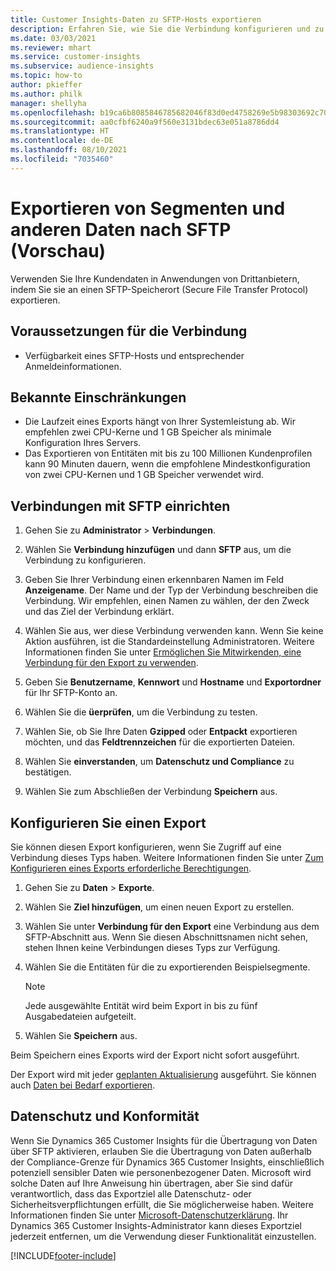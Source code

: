 ```yaml
---
title: Customer Insights-Daten zu SFTP-Hosts exportieren
description: Erfahren Sie, wie Sie die Verbindung konfigurieren und zu einem SFTP-Speicherort exportieren.
ms.date: 03/03/2021
ms.reviewer: mhart
ms.service: customer-insights
ms.subservice: audience-insights
ms.topic: how-to
author: pkieffer
ms.author: philk
manager: shellyha
ms.openlocfilehash: b19ca6b8085846785682046f83d0ed4758269e5b98303692c703d995407ca7dd
ms.sourcegitcommit: aa0cfbf6240a9f560e3131bdec63e051a8786dd4
ms.translationtype: HT
ms.contentlocale: de-DE
ms.lasthandoff: 08/10/2021
ms.locfileid: "7035460"
---
```

# <a name="export-segments-and-other-data-to-sftp-preview"></a>Exportieren von Segmenten und anderen Daten nach SFTP (Vorschau)

Verwenden Sie Ihre Kundendaten in Anwendungen von Drittanbietern, indem Sie sie an einen SFTP-Speicherort (Secure File Transfer Protocol) exportieren.

## <a name="prerequisites-for-connection"></a>Voraussetzungen für die Verbindung

- Verfügbarkeit eines SFTP-Hosts und entsprechender Anmeldeinformationen.

## <a name="known-limitations"></a>Bekannte Einschränkungen

- Die Laufzeit eines Exports hängt von Ihrer Systemleistung ab. Wir empfehlen zwei CPU-Kerne und 1 GB Speicher als minimale Konfiguration Ihres Servers. 
- Das Exportieren von Entitäten mit bis zu 100 Millionen Kundenprofilen kann 90 Minuten dauern, wenn die empfohlene Mindestkonfiguration von zwei CPU-Kernen und 1 GB Speicher verwendet wird. 

## <a name="set-up-connection-to-sftp"></a>Verbindungen mit SFTP einrichten

1. Gehen Sie zu **Administrator** > **Verbindungen**.

1. Wählen Sie **Verbindung hinzufügen** und dann **SFTP** aus, um die Verbindung zu konfigurieren.

1. Geben Sie Ihrer Verbindung einen erkennbaren Namen im Feld **Anzeigename**. Der Name und der Typ der Verbindung beschreiben die Verbindung. Wir empfehlen, einen Namen zu wählen, der den Zweck und das Ziel der Verbindung erklärt.

1. Wählen Sie aus, wer diese Verbindung verwenden kann. Wenn Sie keine Aktion ausführen, ist die Standardeinstellung Administratoren. Weitere Informationen finden Sie unter [Ermöglichen Sie Mitwirkenden, eine Verbindung für den Export zu verwenden](connections.md#allow-contributors-to-use-a-connection-for-exports).

1. Geben Sie **Benutzername**, **Kennwort** und **Hostname** und **Exportordner** für Ihr SFTP-Konto an.

1. Wählen Sie die **üerprüfen**, um die Verbindung zu testen.

1. Wählen Sie, ob Sie Ihre Daten **Gzipped** oder **Entpackt** exportieren möchten, und das **Feldtrennzeichen** für die exportierten Dateien.

1. Wählen Sie **einverstanden**, um **Datenschutz und Compliance** zu bestätigen.

1. Wählen Sie zum Abschließen der Verbindung **Speichern** aus.

## <a name="configure-an-export"></a>Konfigurieren Sie einen Export

Sie können diesen Export konfigurieren, wenn Sie Zugriff auf eine Verbindung dieses Typs haben. Weitere Informationen finden Sie unter [Zum Konfigurieren eines Exports erforderliche Berechtigungen](export-destinations.md#set-up-a-new-export).

1. Gehen Sie zu **Daten** > **Exporte**.

1. Wählen Sie **Ziel hinzufügen**, um einen neuen Export zu erstellen.

1. Wählen Sie unter **Verbindung für den Export** eine Verbindung aus dem SFTP-Abschnitt aus. Wenn Sie diesen Abschnittsnamen nicht sehen, stehen Ihnen keine Verbindungen dieses Typs zur Verfügung.

1. Wählen Sie die Entitäten für die zu exportierenden Beispielsegmente.

   > [!NOTE]
   > Jede ausgewählte Entität wird beim Export in bis zu fünf Ausgabedateien aufgeteilt. 

1. Wählen Sie **Speichern** aus.

Beim Speichern eines Exports wird der Export nicht sofort ausgeführt.

Der Export wird mit jeder [geplanten Aktualisierung](system.md#schedule-tab) ausgeführt. Sie können auch [Daten bei Bedarf exportieren](export-destinations.md#run-exports-on-demand). 

## <a name="data-privacy-and-compliance"></a>Datenschutz und Konformität

Wenn Sie Dynamics 365 Customer Insights für die Übertragung von Daten über SFTP aktivieren, erlauben Sie die Übertragung von Daten außerhalb der Compliance-Grenze für Dynamics 365 Customer Insights, einschließlich potenziell sensibler Daten wie personenbezogener Daten. Microsoft wird solche Daten auf Ihre Anweisung hin übertragen, aber Sie sind dafür verantwortlich, dass das Exportziel alle Datenschutz- oder Sicherheitsverpflichtungen erfüllt, die Sie möglicherweise haben. Weitere Informationen finden Sie unter [Microsoft-Datenschutzerklärung](https://go.microsoft.com/fwlink/?linkid=396732).
Ihr Dynamics 365 Customer Insights-Administrator kann dieses Exportziel jederzeit entfernen, um die Verwendung dieser Funktionalität einzustellen.

[!INCLUDE[footer-include](../includes/footer-banner.md)]
